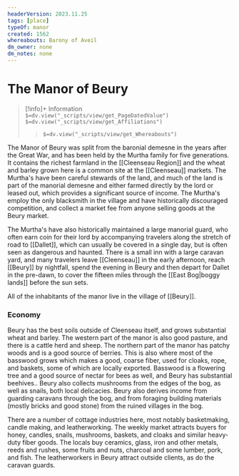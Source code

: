 ```yaml
---
headerVersion: 2023.11.25
tags: [place]
typeOf: manor
created: 1562
whereabouts: Barony of Aveil
dm_owner: none
dm_notes: none
---
```

# The Manor of Beury
>[!info]+ Information  
> `$=dv.view("_scripts/view/get_PageDatedValue")`  
> `$=dv.view("_scripts/view/get_Affiliations")`  
>> `$=dv.view("_scripts/view/get_Whereabouts")`

The Manor of Beury was split from the baronial demesne in the years after the Great War, and has been held by the Murtha family for five generations. It contains the richest farmland in the [[Cleenseau Region]] and the wheat and barley grown here is a common site at the [[Cleenseau]] markets. The Murtha's have been careful stewards of the land, and much of the land is part of the manorial demesne and either farmed directly by the lord or leased out, which provides a significant source of income. The Murtha's employ the only blacksmith in the village and have historically discouraged competition, and collect a market fee from anyone selling goods at the Beury market. 

The Murtha's have also historically maintained a large manorial guard, who often earn coin for their lord by accompanying travelers along the stretch of road to [[Dallet]], which can usually be covered in a single day, but is often seen as dangerous and haunted. There is a small inn with a large caravan yard, and many travelers leave [[Cleenseau]] in the early afternoon, reach [[Beury]] by nightfall, spend the evening in Beury and then depart for Dallet in the pre-dawn, to cover the fifteen miles through the [[East Bog|boggy lands]] before the sun sets.

All of the inhabitants of the manor live in the village of [[Beury]]. 
### Economy
Beury has the best soils outside of Cleenseau itself, and grows substantial wheat and barley. The western part of the manor is also good pasture, and there is a cattle herd and sheep. The northern part of the manor has patchy woods and is a good source of berries. This is also where most of the basswood grows which makes a good, coarse fiber, used for cloaks, rope, and baskets, some of which are locally exported. Basswood is a flowering tree and a good source of nectar for bees as well, and Beury has substantial beehives.. Beury also collects mushrooms from the edges of the bog, as well as snails, both local delicacies. Beury also derives income from guarding caravans through the bog, and from foraging building materials (mostly bricks and good stone) from the ruined villages in the bog. 

There are a number of cottage industries here, most notably basketmaking, candle making, and leatherworking. The weekly market attracts buyers for honey, candles, snails, mushrooms, baskets, and cloaks and similar heavy-duty fiber goods. The locals buy ceramics, glass, iron and other metals, reeds and rushes, some fruits and nuts, charcoal and some lumber, pork, and fish. The leatherworkers in Beury attract outside clients, as do the caravan guards. 